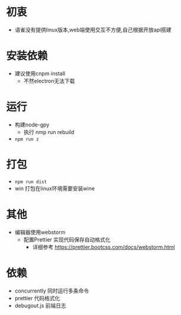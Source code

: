 # 初衷
- 语雀没有提供linux版本,web端使用交互不方便,自己根据开放api搭建
# 安装依赖
- 建议使用cnpm install 
  - 不然electron无法下载
# 运行
- 构建node-gpy
  - 执行 nmp run rebuild
- `npm run z`
# 打包
- `npm run dist`
- win 打包在linux环境需要安装wine
# 其他
- 编辑器使用webstorm 
  - 配置Prettier  实现代码保存自动格式化
    - 详细参考 https://prettier.bootcss.com/docs/webstorm.html
# 依赖
- concurrently 同时运行多条命令
- prettier 代码格式化
- debugout.js 前端日志
